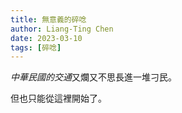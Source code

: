 ```yaml
---
title: 無意義的碎唸
author: Liang-Ting Chen
date: 2023-03-10
tags: [碎唸]
---
```


*中華民國的交通*又爛又不思長進一堆刁民。

但也只能從這裡開始了。
